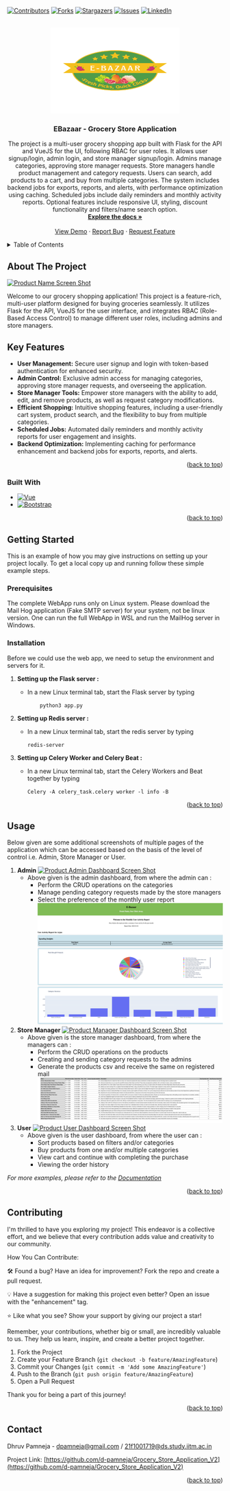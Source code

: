 <a name="readme-top"></a>

<!-- PROJECT SHIELDS -->
<!--
*** I'm using markdown "reference style" links for readability.
*** Reference links are enclosed in brackets [ ] instead of parentheses ( ).
*** See the bottom of this document for the declaration of the reference variables
*** for contributors-url, forks-url, etc. This is an optional, concise syntax you may use.
*** https://www.markdownguide.org/basic-syntax/#reference-style-links
-->

[![Contributors][contributors-shield]][contributors-url]
[![Forks][forks-shield]][forks-url]
[![Stargazers][stars-shield]][stars-url]
[![Issues][issues-shield]][issues-url]
[![LinkedIn][linkedin-shield]][linkedin-url]
<!-- [![MIT License][license-shield]][license-url] -->



<!-- PROJECT LOGO -->
<br />
<div align="center">
  <a href="https://github.com/d-pamneja/Grocery_Store_Application_V2">
    <img src="static/E-Bazaar_Logo.png" alt="Logo" width="300" height="200">
  </a>

<h3 align="center">EBazaar - Grocery Store Application</h3>

  <p align="center">
    The project is a multi-user grocery shopping app built with Flask for the API and VueJS for the UI, following RBAC for user roles. It allows user signup/login, admin login, and store manager signup/login. Admins manage categories, approving store manager requests. Store managers handle product management and category requests. Users can search, add products to a cart, and buy from multiple categories. The system includes backend jobs for exports, reports, and alerts, with performance optimization using caching. Scheduled jobs include daily reminders and monthly activity reports. Optional features include responsive UI, styling, discount functionality and filters/name search option.
    <br />
    <a href="https://github.com/d-pamneja/Grocery_Store_Application_V2"><strong>Explore the docs »</strong></a>
    <br />
    <br />
    <a href="https://drive.google.com/file/d/18lhc3ANm3NSZYivvyWCd86r9f3YrIaw1/view?usp=sharing">View Demo</a>
    ·
    <a href="https://github.com/d-pamneja/Grocery_Store_Application_V2/issues">Report Bug</a>
    ·
    <a href="https://github.com/d-pamneja/Grocery_Store_Application_V2/issues">Request Feature</a>
  </p>
</div>



<!-- TABLE OF CONTENTS -->
<details>
  <summary>Table of Contents</summary>
  <ol>
    <li>
      <a href="#about-the-project">About The Project</a>
      <ul>
        <li><a href="#built-with">Built With</a></li>
      </ul>
    </li>
    <li>
      <a href="#getting-started">Getting Started</a>
      <ul>
        <li><a href="#prerequisites">Prerequisites</a></li>
        <li><a href="#installation">Installation</a></li>
      </ul>
    </li>
    <li><a href="#usage">Usage</a></li>
    <li><a href="#roadmap">Roadmap</a></li>
    <li><a href="#contributing">Contributing</a></li>
    <li><a href="#license">License</a></li>
    <li><a href="#contact">Contact</a></li>
  </ol>
</details>



<!-- ABOUT THE PROJECT -->
## About The Project

[![Product Name Screen Shot][product-screenshot]](https://example.com)

Welcome to our grocery shopping application! This project is a feature-rich, multi-user platform designed for buying groceries seamlessly. It utilizes Flask for the API, VueJS for the user interface, and integrates RBAC (Role-Based Access Control) to manage different user roles, including admins and store managers.

## Key Features

- **User Management:** Secure user signup and login with token-based authentication for enhanced security.
- **Admin Control:** Exclusive admin access for managing categories, approving store manager requests, and overseeing the application.
- **Store Manager Tools:** Empower store managers with the ability to add, edit, and remove products, as well as request category modifications.
- **Efficient Shopping:** Intuitive shopping features, including a user-friendly cart system, product search, and the flexibility to buy from multiple categories.
- **Scheduled Jobs:** Automated daily reminders and monthly activity reports for user engagement and insights.
- **Backend Optimization:** Implementing caching for performance enhancement and backend jobs for exports, reports, and alerts.


<p align="right">(<a href="#readme-top">back to top</a>)</p>



### Built With

* [![Vue][Vue.js]][Vue-url]
* [![Bootstrap][Bootstrap.com]][Bootstrap-url]


<p align="right">(<a href="#readme-top">back to top</a>)</p>



<!-- GETTING STARTED -->
## Getting Started

This is an example of how you may give instructions on setting up your project locally.
To get a local copy up and running follow these simple example steps.

### Prerequisites

The complete WebApp runs only on Linux system. Please download the Mail Hog application (Fake SMTP server) for your system, not be linux version. One can run the full WebApp in WSL and run the MailHog server in Windows.


### Installation

Before we could use the web app, we need to setup the environment and servers for it.
1) <b>Setting up the Flask server :</b>   
   - In a new Linux terminal tab, start the Flask server by typing 

             python3 app.py

2) <b> Setting up Redis server : </b>    
    - In a new Linux terminal tab, start the redis server by typing 

          redis-server
    
3) <b> Setting up Celery Worker and Celery Beat : </b>
    - In a new Linux terminal tab, start the Celery Workers and Beat together by typing 
    
          Celery -A celery_task.celery worker -l info -B    
   

<p align="right">(<a href="#readme-top">back to top</a>)</p>



<!-- USAGE EXAMPLES -->
## Usage

Below given are some additional screenshots of multiple pages of the application which can be accessed based on the basis of the level of control i.e. Admin, Store Manager or User.

1) <strong>Admin</strong>
    [![Product Admin Dashboard Screen Shot][product-admin-dashboard-screenshot]](https://example.com)
    - Above given is the admin dashboard, from where the admin can :
        - Perform the CRUD operations on the categories
        - Manage pending category requests made by the store managers
        - Select the preference of the monthly user report
        [![Product Admin Monthly Report Screen Shot][product-admin-monthly-report-screenshot]](https://example.com)
2) <strong>Store Manager</strong>
    [![Product Manager Dashboard Screen Shot][product-manager-dashboard-screenshot]](https://example.com)
    - Above given is the store manager dashboard, from where the managers can :
        - Perform the CRUD operations on the products
        - Creating and sending category requests to the admins
        - Generate the products csv and receive the same on registered mail
        [![Product CSV Report Screen Shot][product-csv-report-screenshot]](https://example.com)
3) <strong>User</strong>
    [![Product User Dashboard Screen Shot][product-user-dashboard-screenshot]](https://example.com)
    - Above given is the user dashboard, from where the user can :
        - Sort products based on filters and/or categories
        - Buy products from one and/or multiple categories
        - View cart and continue with completing the purchase
        - Viewing the order history

_For more examples, please refer to the [Documentation](https://example.com)_

<p align="right">(<a href="#readme-top">back to top</a>)</p>


<!-- CONTRIBUTING -->
## Contributing

I'm thrilled to have you exploring my project! This endeavor is a collective effort, and we believe that every contribution adds value and creativity to our community.

How You Can Contribute:

🛠️ Found a bug? Have an idea for improvement? Fork the repo and create a pull request.

💡 Have a suggestion for making this project even better? Open an issue with the "enhancement" tag.

⭐ Like what you see? Show your support by giving our project a star!

Remember, your contributions, whether big or small, are incredibly valuable to us. They help us learn, inspire, and create a better project together.


1. Fork the Project
2. Create your Feature Branch (`git checkout -b feature/AmazingFeature`)
3. Commit your Changes (`git commit -m 'Add some AmazingFeature'`)
4. Push to the Branch (`git push origin feature/AmazingFeature`)
5. Open a Pull Request

Thank you for being a part of this journey!

<p align="right">(<a href="#readme-top">back to top</a>)</p>


<!-- CONTACT -->
## Contact

Dhruv Pamneja - dpamneja@gmail.com / 21f1001719@ds.study.iitm.ac.in

Project Link: [https://github.com/d-pamneja/Grocery_Store_Application_V2](https://github.com/d-pamneja/Grocery_Store_Application_V2)

<p align="right">(<a href="#readme-top">back to top</a>)</p>



<!-- MARKDOWN LINKS & IMAGES -->
<!-- https://www.markdownguide.org/basic-syntax/#reference-style-links -->
[contributors-shield]: https://img.shields.io/github/contributors/d-pamneja/Grocery_Store_Application_V2.svg?style=for-the-badge
[contributors-url]: https://github.com/d-pamneja/Grocery_Store_Application_V2/graphs/contributors
[forks-shield]: https://img.shields.io/github/forks/d-pamneja/Grocery_Store_Application_V2.svg?style=for-the-badge
[forks-url]: https://github.com/d-pamneja/Grocery_Store_Application_V2/network/members
[stars-shield]: https://img.shields.io/github/stars/d-pamneja/Grocery_Store_Application_V2.svg?style=for-the-badge
[stars-url]: https://github.com/d-pamneja/Grocery_Store_Application_V2/stargazers
[issues-shield]: https://img.shields.io/github/issues/d-pamneja/Grocery_Store_Application_V2.svg?style=for-the-badge
[issues-url]: https://github.com/d-pamneja/Grocery_Store_Application_V2/issues
[license-shield]: https://img.shields.io/github/license/d-pamneja/Grocery_Store_Application_V2.svg?style=for-the-badge
[license-url]: https://github.com/d-pamneja/Grocery_Store_Application_V2/blob/master/LICENSE.txt
[linkedin-shield]: https://img.shields.io/badge/-LinkedIn-black.svg?style=for-the-badge&logo=linkedin&colorB=555
[linkedin-url]: https://www.linkedin.com/in/dhruv-pamneja-3b8432187/
[product-screenshot]: Images/Home_Page.png
[product-admin-dashboard-screenshot]: Images/ADMIN_DASHBOARD.png
[product-admin-monthly-report-screenshot]: Images/Monthly_Report.png
[product-csv-report-screenshot]: Images/CSV_Report.png
[product-manager-dashboard-screenshot]: Images/MANAGER_DASHBOARD.png
[product-user-dashboard-screenshot]: Images/USER_DASHBOARD.png
[Next.js]: https://img.shields.io/badge/next.js-000000?style=for-the-badge&logo=nextdotjs&logoColor=white
[Next-url]: https://nextjs.org/
[React.js]: https://img.shields.io/badge/React-20232A?style=for-the-badge&logo=react&logoColor=61DAFB
[React-url]: https://reactjs.org/
[Vue.js]: https://img.shields.io/badge/Vue.js-35495E?style=for-the-badge&logo=vuedotjs&logoColor=4FC08D
[Vue-url]: https://vuejs.org/
[Angular.io]: https://img.shields.io/badge/Angular-DD0031?style=for-the-badge&logo=angular&logoColor=white
[Angular-url]: https://angular.io/
[Svelte.dev]: https://img.shields.io/badge/Svelte-4A4A55?style=for-the-badge&logo=svelte&logoColor=FF3E00
[Svelte-url]: https://svelte.dev/
[Laravel.com]: https://img.shields.io/badge/Laravel-FF2D20?style=for-the-badge&logo=laravel&logoColor=white
[Laravel-url]: https://laravel.com
[Bootstrap.com]: https://img.shields.io/badge/Bootstrap-563D7C?style=for-the-badge&logo=bootstrap&logoColor=white
[Bootstrap-url]: https://getbootstrap.com
[JQuery.com]: https://img.shields.io/badge/jQuery-0769AD?style=for-the-badge&logo=jquery&logoColor=white
[JQuery-url]: https://jquery.com 
